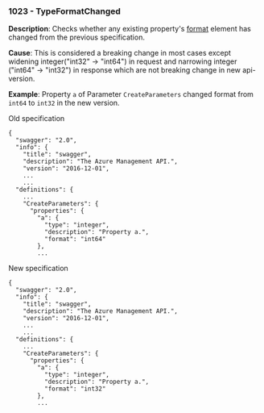 ### 1023 - TypeFormatChanged

**Description**: Checks whether any existing property's [format](https://github.com/OAI/OpenAPI-Specification/blob/main/versions/2.0.md#dataTypeFormat) element has changed from the previous specification.

**Cause**: This is considered a breaking change in most cases except widening integer("int32" -> "int64") in request and narrowing integer ("int64" -> "int32") in response which are not breaking change in new api-version.

**Example**: Property `a` of Parameter `CreateParameters` changed format from `int64` to `int32` in the new version.

Old specification
```json5
{
  "swagger": "2.0",
  "info": {
    "title": "swagger",
    "description": "The Azure Management API.",
    "version": "2016-12-01",
    ...
    ...
  "definitions": {
    ...
    "CreateParameters": {
      "properties": {
        "a": {
          "type": "integer",
          "description": "Property a.",
          "format": "int64"
        },
        ...
```

New specification
```json5
{
  "swagger": "2.0",
  "info": {
    "title": "swagger",
    "description": "The Azure Management API.",
    "version": "2016-12-01",
    ...
    ...
  "definitions": {
    ...
    "CreateParameters": {
      "properties": {
        "a": {
          "type": "integer",
          "description": "Property a.",
          "format": "int32"
        },
        ...
```

